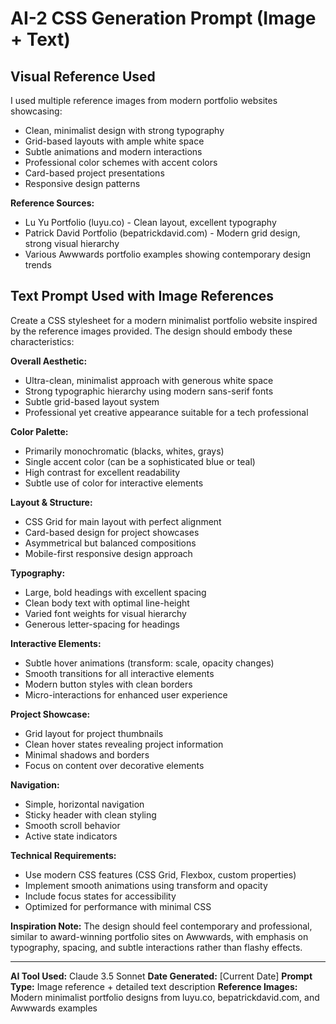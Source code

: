 # AI-2 CSS Generation Prompt (Image + Text)

## Visual Reference Used

I used multiple reference images from modern portfolio websites showcasing:
- Clean, minimalist design with strong typography
- Grid-based layouts with ample white space
- Subtle animations and modern interactions
- Professional color schemes with accent colors
- Card-based project presentations
- Responsive design patterns

**Reference Sources:**
- Lu Yu Portfolio (luyu.co) - Clean layout, excellent typography
- Patrick David Portfolio (bepatrickdavid.com) - Modern grid design, strong visual hierarchy
- Various Awwwards portfolio examples showing contemporary design trends

## Text Prompt Used with Image References

Create a CSS stylesheet for a modern minimalist portfolio website inspired by the reference images provided. The design should embody these characteristics:

**Overall Aesthetic:**
- Ultra-clean, minimalist approach with generous white space
- Strong typographic hierarchy using modern sans-serif fonts
- Subtle grid-based layout system
- Professional yet creative appearance suitable for a tech professional

**Color Palette:**
- Primarily monochromatic (blacks, whites, grays)
- Single accent color (can be a sophisticated blue or teal)
- High contrast for excellent readability
- Subtle use of color for interactive elements

**Layout & Structure:**
- CSS Grid for main layout with perfect alignment
- Card-based design for project showcases
- Asymmetrical but balanced compositions
- Mobile-first responsive design approach

**Typography:**
- Large, bold headings with excellent spacing
- Clean body text with optimal line-height
- Varied font weights for visual hierarchy
- Generous letter-spacing for headings

**Interactive Elements:**
- Subtle hover animations (transform: scale, opacity changes)
- Smooth transitions for all interactive elements
- Modern button styles with clean borders
- Micro-interactions for enhanced user experience

**Project Showcase:**
- Grid layout for project thumbnails
- Clean hover states revealing project information
- Minimal shadows and borders
- Focus on content over decorative elements

**Navigation:**
- Simple, horizontal navigation
- Sticky header with clean styling
- Smooth scroll behavior
- Active state indicators

**Technical Requirements:**
- Use modern CSS features (CSS Grid, Flexbox, custom properties)
- Implement smooth animations using transform and opacity
- Include focus states for accessibility
- Optimized for performance with minimal CSS

**Inspiration Note:**
The design should feel contemporary and professional, similar to award-winning portfolio sites on Awwwards, with emphasis on typography, spacing, and subtle interactions rather than flashy effects.

---

**AI Tool Used:** Claude 3.5 Sonnet
**Date Generated:** [Current Date]
**Prompt Type:** Image reference + detailed text description
**Reference Images:** Modern minimalist portfolio designs from luyu.co, bepatrickdavid.com, and Awwwards examples 